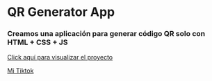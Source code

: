# QR Generator App

### Creamos una aplicación para generar código QR solo con HTML + CSS + JS

<a href="https://elleon-dev.github.io/qr-generator/" target="_blank" rel="noopener noreferrer">
  Click aquí para visualizar el proyecto
</a>

[Mi Tiktok](https://www.tiktok.com/@elleondev)
